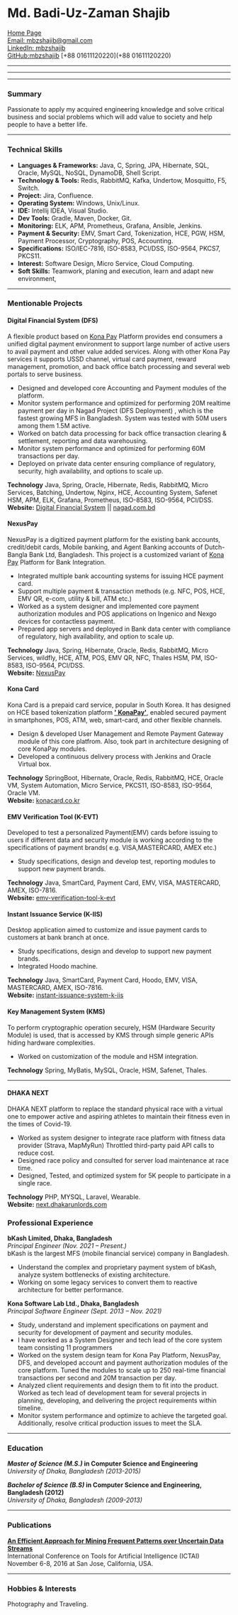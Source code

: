 # **Md. Badi-Uz-Zaman Shajib**

[Home Page](https://mbzshajib.github.io)  
[Email: mbzshajib@gmail.com](mailto:mbzshajib@gmail.com)  
[LinkedIn: mbzshajib](https://www.linkedin.com/in/mbzshajib)  
[GitHub:mbzshajib](https://github.com/mbzshajib)
[+88 01611120220](+88 01611120220)

---
---
---

### **Summary**

<!-- Make one line -->
Passionate to apply my acquired engineering knowledge and solve critical business and social problems which will add
value to society and help people to have a better life.

---

### **Technical Skills**

<!-- Review -->

- **Languages & Frameworks:** Java, C, Spring, JPA, Hibernate, SQL, Oracle, MySQL, NoSQL, DynamoDB, Shell Script.
- **Technology & Tools:** Redis, RabbitMQ, Kafka, Undertow, Mosquitto, F5, Switch.
- **Project:** Jira, Confluence.
- **Operating System:** Windows, Unix/Linux.
- **IDE:** Intellij IDEA, Visual Studio.
- **Dev Tools:** Gradle, Maven, Docker, Git.
- **Monitoring:** ELK, APM, Prometheus, Grafana, Ansible, Jenkins.
- **Payment & Security:** EMV, Smart Card, Tokenization, HCE, PGW, HSM, Payment Processor, Cryptography, POS,
  Accounting.
- **Specifications:** ISO/IEC-7816, ISO-8583, PCI/DSS, ISO-9564, PKCS7, PKCS11.
- **Interest:** Software Design, Micro Service, Cloud Computing.
- **Soft Skills:** Teamwork, planing and execution, learn and adapt new environment,

---

### **Mentionable Projects**

#### **Digital Financial System (DFS)**

<!-- Project Line Single -->
A flexible product based on [Kona Pay](https://konasl.com/digitization-platform/kona-pay/) Platform provides end
consumers a unified digital payment environment to support large number of active users to avail payment and other value
added services. Along with other Kona Pay services it supports USSD channel, virtual card payment, reward management,
promotion, and back office batch processing and several web portals to serve business.

- Designed and developed core Accounting and Payment modules of the platform.
- Monitor system performance and optimized for performing 20M realtime payment per day in Nagad Project (DFS Deployment)
  , which is the fastest growing MFS in Bangladesh. System was tested with 50M users among them 1.5M active.
- Worked on batch data processing for back office transaction clearing & settlement, reporting and data warehousing.
- Monitor system performance and optimized for performing 60M transactions per day.
- Deployed on private data center ensuring compliance of regulatory, security, high availability, and options to scale
  up.

**Technology** Java, Spring, Oracle, Hibernate, Redis, RabbitMQ, Micro Services, Batching, Undertow, Nginx, HCE,
Accounting System, Safenet HSM, APM, ELK, Grafana, Prometheus, ISO-8583, ISO-9564, PCI/DSS.  
**Website:** [Digital Financial System](https://konasl.com/digitization-platform/kona-dfs/)
|| [nagad.com.bd](https://nagad.com.bd)

#### **NexusPay**

NexusPay is a digitized payment platform for the existing bank accounts, credit/debit cards, Mobile banking, and Agent
Banking accounts of Dutch-Bangla Bank Ltd, Bangladesh. This project is a customized variant
of [Kona Pay](https://konasl.com/digitization-platform/kona-pay/) Platform for Bank Integration.

- Integrated multiple bank accounting systems for issuing HCE payment card.
- Support multiple payment & transaction methods (e.g. NFC, POS, HCE, EMV QR, e-com, utility & bill, ATM etc.)
- Worked as a system designer and implemented core payment authorization modules and POS applications on Ingenico and
  Nexgo devices for contactless payment.
- Prepared app servers and deployed in Bank data center with compliance of regulatory, high availability, and option to
  scale up.

**Technology** Java, Spring, Hibernate, Oracle, Redis, RabbitMQ, Micro Services, wildfly, HCE, ATM, POS, EMV QR, NFC,
Thales HSM, PM, ISO-8583, ISO-9564, PCI/DSS.  
**Website:** [NexusPay](https://www.dutchbanglabank.com/nexuspay/nexusPay-home.html)

#### **Kona Card**

Kona Card is a prepaid card service, popular in South Korea. It has designed on HCE based tokenization platform [**'
KonaPay'**](https://konasl.com/digitization-platform/kona-pay/), enabled secured payment in smartphones, POS, ATM, web,
smart-card, and other flexible channels.

- Design & developed User Management and Remote Payment Gateway module of this core platfrom. Also, took part in
  architecture designing of core KonaPay modules.
- Developed a continuous delivery process with Jenkins and Oracle Virtual box.

**Technology** SpringBoot, Hibernate, Oracle, Redis, RabbitMQ, HCE, Oracle VM, System Automation, Micro Service, PKCS11,
ISO-8583, ISO-9564, Oracle VM.  
**Website:** [konacard.co.kr](https://www.konacard.co.kr)

#### **EMV Verification Tool (K-EVT)**

Developed to test a personalized Payment(EMV) cards before issuing to users if different data and security module is
working according to the specifications of payment brands( e.g. VISA,MASTERCARD, AMEX etc.)

- Study specifications, design and develop test, reporting modules to support new payment brands.

**Technology** Java, SmartCard, Payment Card, EMV, VISA, MASTERCARD, AMEX, ISO-7816.  
**Website:**
[emv-verification-tool-k-evt](https://konasl.com/smart-card-and-personalization/emv-verification-tool-k-evt)

#### **Instant Issuance Service (K-IIS)**

Desktop application aimed to customize and issue payment cards to customers at bank branch at once.

- Study specifications, design and develop to support new payment brands.
- Integrated Hoodo machine.

**Technology** Java, SmartCard, Payment Card, Hoodo, EMV, VISA, MASTERCARD, AMEX, ISO-7816.  
**Website:**
[instant-issuance-system-k-iis](https://konasl.com/smart-card-and-personalization/instant-issuance-system-k-iis/)

#### **Key Management System (KMS)**

To perform cryptographic operation securely, HSM (Hardware Security Module) is used, that is accessed by KMS through
simple generic APIs hiding hardware complexities.

- Worked on customization of the module and HSM integration.

**Technology** Spring, MyBatis, MySQL, Oracle, HSM, Safenet, Thales.

---

#### **DHAKA NEXT**

DHAKA NEXT platform to replace the standard physical race with a virtual one to empower active and aspiring athletes to
maintain their fitness even in the times of Covid-19.

- Worked as system designer to integrate race platform with fitness data provider (Strava, MapMyRun) Throttled
  third-party paid API calls to reduce cost.
- Designed race policy and consulted for server load maintenance at race time.
- Designed, Tested, and optimized system for 5K people to participate in a single race.

**Technology** PHP, MYSQL, Laravel, Wearable.  
**Website:** [next.dhakarunlords.com](https://next.dhakarunlords.com)

### **Professional Experience**

**bKash Limited, Dhaka, Bangladesh**    
_Principal Engineer (Nov. 2021 – Present.)_  
bKash is the largest MFS (mobile financial service) company in Bangladesh.
<!-- Two Line -->

- Understand the complex and proprietary payment system of bKash, analyze system bottlenecks of existing architecture.
- Working on some legacy services to convert them to reactive architecture for better performance.

**Kona Software Lab Ltd., Dhaka, Bangladesh**    
_Principal Software Engineer (Sept. 2013 – Nov. 2021)_
<!-- 4/5 Line -->

- Study, understand and implement specifications on payment and security for development of payment and security
  modules.
- I have worked as a System Designer and tech lead of the core system team consisting 11 programmers
- Worked on the system design team for Kona Pay Platform, NexusPay, DFS, and developed account and payment authorization
  modules of the core platform. Tuned the modules to scale up to 250 real-time financial transactions per second and 20M
  transaction per day.
- Analyzed client requirements and design them to fit into the product. Worked as tech lead of development team for
  several projects in planning, developing, and delivering the project requirements within timeline.
- Monitor system performance and optimize to achieve the targeted goal. Additionally, resolve critical production issues
  to meet the SLA.

---

### **Education**

**_Master of Science (M.S.)_ in Computer Science and Engineering**  
_University of Dhaka, Bangladesh (2013-2015)_

**_Bachelor of Science (B.S)_ in Computer Science and Engineering, Bangladesh (2012)**  
_University of Dhaka, Bangladesh (2009-2013)_

---

### **Publications**

**[An Efficient Approach for Mining Frequent Patterns over Uncertain Data Streams](https://ieeexplore.ieee.org/abstract/document/7814711)**    
International Conference on Tools for Artificial Intelligence (ICTAI)      
November 6-8, 2016 at San Jose, California, USA.

---

### Hobbies & Interests

Photography and Traveling.